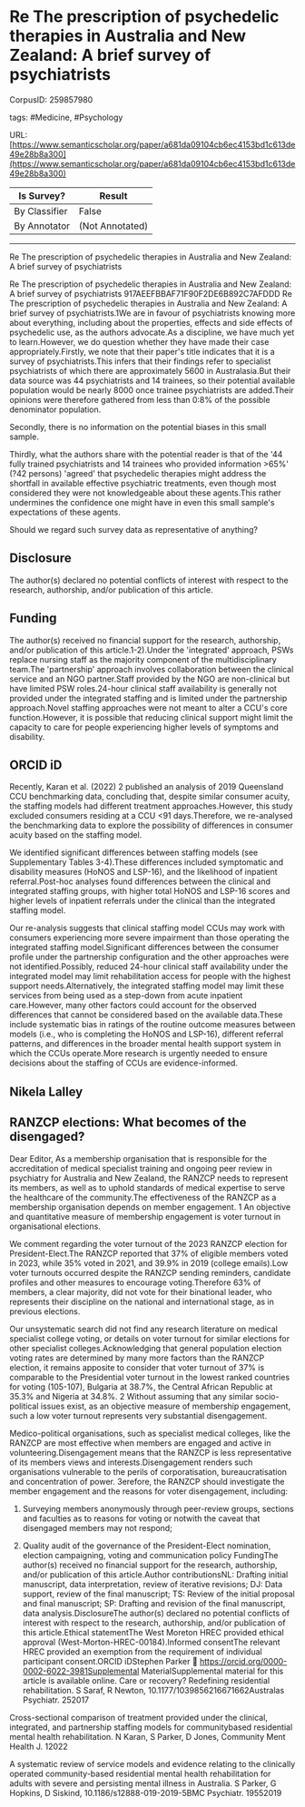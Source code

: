 # Re The prescription of psychedelic therapies in Australia and New Zealand: A brief survey of psychiatrists

CorpusID: 259857980
 
tags: #Medicine, #Psychology

URL: [https://www.semanticscholar.org/paper/a681da09104cb6ec4153bd1c613de49e28b8a300](https://www.semanticscholar.org/paper/a681da09104cb6ec4153bd1c613de49e28b8a300)
 
| Is Survey?        | Result          |
| ----------------- | --------------- |
| By Classifier     | False |
| By Annotator      | (Not Annotated) |

---

Re The prescription of psychedelic therapies in Australia and New Zealand: A brief survey of psychiatrists


Re The prescription of psychedelic therapies in Australia and New Zealand: A brief survey of psychiatrists
917AEEFBBAF71F90F2DE6B892C7AFDDD
Re The prescription of psychedelic therapies in Australia and New Zealand: A brief survey of psychiatrists.1We are in favour of psychiatrists knowing more about everything, including about the properties, effects and side effects of psychedelic use, as the authors advocate.As a discipline, we have much yet to learn.However, we do question whether they have made their case appropriately.Firstly, we note that their paper's title indicates that it is a survey of psychiatrists.This infers that their findings refer to specialist psychiatrists of which there are approximately 5600 in Australasia.But their data source was 44 psychiatrists and 14 trainees, so their potential available population would be nearly 8000 once trainee psychiatrists are added.Their opinions were therefore gathered from less than 0:8% of the possible denominator population.

Secondly, there is no information on the potential biases in this small sample.

Thirdly, what the authors share with the potential reader is that of the '44 fully trained psychiatrists and 14 trainees who provided information >65%' (?42 persons) 'agreed' that psychedelic therapies might address the shortfall in available effective psychiatric treatments, even though most considered they were not knowledgeable about these agents.This rather undermines the confidence one might have in even this small sample's expectations of these agents.

Should we regard such survey data as representative of anything?


## Disclosure

The author(s) declared no potential conflicts of interest with respect to the research, authorship, and/or publication of this article.


## Funding

The author(s) received no financial support for the research, authorship, and/or publication of this article.1-2).Under the 'integrated' approach, PSWs replace nursing staff as the majority component of the multidisciplinary team.The 'partnership' approach involves collaboration between the clinical service and an NGO partner.Staff provided by the NGO are non-clinical but have limited PSW roles.24-hour clinical staff availability is generally not provided under the integrated staffing and is limited under the partnership approach.Novel staffing approaches were not meant to alter a CCU's core function.However, it is possible that reducing clinical support might limit the capacity to care for people experiencing higher levels of symptoms and disability.


## ORCID iD

Recently, Karan et al. (2022) 2 published an analysis of 2019 Queensland CCU benchmarking data, concluding that, despite similar consumer acuity, the staffing models had different treatment approaches.However, this study excluded consumers residing at a CCU <91 days.Therefore, we re-analysed the benchmarking data to explore the possibility of differences in consumer acuity based on the staffing model.

We identified significant differences between staffing models (see Supplementary Tables 3-4).These differences included symptomatic and disability measures (HoNOS and LSP-16), and the likelihood of inpatient referral.Post-hoc analyses found differences between the clinical and integrated staffing groups, with higher total HoNOS and LSP-16 scores and higher levels of inpatient referrals under the clinical than the integrated staffing model.

Our re-analysis suggests that clinical staffing model CCUs may work with consumers experiencing more severe impairment than those operating the integrated staffing model.Significant differences between the consumer profile under the partnership configuration and the other approaches were not identified.Possibly, reduced 24-hour clinical staff availability under the integrated model may limit rehabilitation access for people with the highest support needs.Alternatively, the integrated staffing model may limit these services from being used as a step-down from acute inpatient care.However, many other factors could account for the observed differences that cannot be considered based on the available data.These include systematic bias in ratings of the routine outcome measures between models (i.e., who is completing the HoNOS and LSP-16), different referral patterns, and differences in the broader mental health support system in which the CCUs operate.More research is urgently needed to ensure decisions about the staffing of CCUs are evidence-informed.


## Nikela Lalley


## RANZCP elections: What becomes of the disengaged?

Dear Editor, As a membership organisation that is responsible for the accreditation of medical specialist training and ongoing peer review in psychiatry for Australia and New Zealand, the RANZCP needs to represent its members, as well as to uphold standards of medical expertise to serve the healthcare of the community.The effectiveness of the RANZCP as a membership organisation depends on member engagement. 1 An objective and quantitative measure of membership engagement is voter turnout in organisational elections.

We comment regarding the voter turnout of the 2023 RANZCP election for President-Elect.The RANZCP reported that 37% of eligible members voted in 2023, while 35% voted in 2021, and 39.9% in 2019 (college emails).Low voter turnouts occurred despite the RANZCP sending reminders, candidate profiles and other measures to encourage voting.Therefore 63% of members, a clear majority, did not vote for their binational leader, who represents their discipline on the national and international stage, as in previous elections.

Our unsystematic search did not find any research literature on medical specialist college voting, or details on voter turnout for similar elections for other specialist colleges.Acknowledging that general population election voting rates are determined by many more factors than the RANZCP election, it remains apposite to consider that voter turnout of 37% is comparable to the Presidential voter turnout in the lowest ranked countries for voting (105-107), Bulgaria at 38.7%, the Central African Republic at 35.3% and Nigeria at 34.8%. 2 Without assuming that any similar socio-political issues exist, as an objective measure of membership engagement, such a low voter turnout represents very substantial disengagement.

Medico-political organisations, such as specialist medical colleges, like the RANZCP are most effective when members are engaged and active in volunteering.Disengagement means that the RANZCP is less representative of its members views and interests.Disengagement renders such organisations vulnerable to the perils of corporatisation, bureaucratisation and concentration of power. 3erefore, the RANZCP should investigate the member engagement and the reasons for voter disengagement, including:

1. Surveying members anonymously through peer-review groups, sections and faculties as to reasons for voting or notwith the caveat that disengaged members may not respond;

2. Quality audit of the governance of the President-Elect nomination, election campaigning, voting and communication policy
 FundingThe author(s) received no financial support for the research, authorship, and/or publication of this article.Author contributionsNL: Drafting initial manuscript, data interpretation, review of iterative revisions; DJ: Data support, review of the final manuscript; TS: Review of the initial proposal and final manuscript; SP: Drafting and revision of the final manuscript, data analysis.DisclosureThe author(s) declared no potential conflicts of interest with respect to the research, authorship, and/or publication of this article.Ethical statementThe West Moreton HREC provided ethical approval (West-Morton-HREC-00184).Informed consentThe relevant HREC provided an exemption from the requirement of individual participant consent.ORCID iDStephen Parker  https://orcid.org/0000-0002-6022-3981Supplemental MaterialSupplemental material for this article is available online.
Care or recovery? Redefining residential rehabilitation. S Saraf, R Newton, 10.1177/1039856216671662Australas Psychiatr. 252017

Cross-sectional comparison of treatment provided under the clinical, integrated, and partnership staffing models for communitybased residential mental health rehabilitation. N Karan, S Parker, D Jones, Community Ment Health J. 12022

A systematic review of service models and evidence relating to the clinically operated community-based residential mental health rehabilitation for adults with severe and persisting mental illness in Australia. S Parker, G Hopkins, D Siskind, 10.1186/s12888-019-2019-5BMC Psychiatr. 19552019